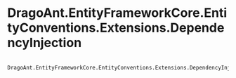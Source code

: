 # DragoAnt.EntityFrameworkCore.EntityConventions.Extensions.DependencyInjection

        DragoAnt.EntityFrameworkCore.EntityConventions.Extensions.DependencyInjection
